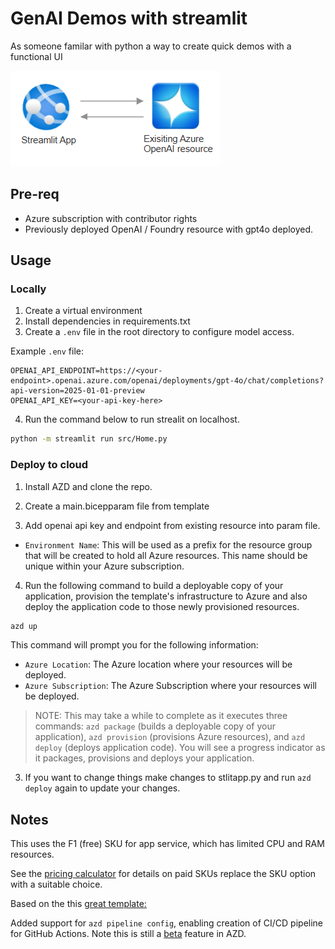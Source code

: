 # GenAI Demos with streamlit

As someone familar with python a way to create quick demos with a functional UI

![system diagram](diagram.png)

## Pre-req
- Azure subscription with contributor rights
- Previously deployed OpenAI / Foundry resource with gpt4o deployed.

## Usage

### Locally

1. Create a virtual environment
2. Install dependencies in requirements.txt
3. Create a `.env` file in the root directory to configure model access.

Example `.env` file:

```text
OPENAI_API_ENDPOINT=https://<your-endpoint>.openai.azure.com/openai/deployments/gpt-4o/chat/completions?api-version=2025-01-01-preview
OPENAI_API_KEY=<your-api-key-here>
```

4. Run the command below to run strealit on localhost.

```bash
python -m streamlit run src/Home.py
```

### Deploy to cloud

1. Install AZD and clone the repo.

2. Create a main.bicepparam file from template

3. Add openai api key and endpoint from existing resource into param file.

- `Environment Name`: This will be used as a prefix for the resource group that will be created to hold all Azure resources. This name should be unique within your Azure subscription.

4. Run the following command to build a deployable copy of your application, provision the template's infrastructure to Azure and also deploy the application code to those newly provisioned resources.

```bash
azd up
```

This command will prompt you for the following information:
- `Azure Location`: The Azure location where your resources will be deployed.
- `Azure Subscription`: The Azure Subscription where your resources will be deployed.

> NOTE: This may take a while to complete as it executes three commands: `azd package` (builds a deployable copy of your application), `azd provision` (provisions Azure resources), and `azd deploy` (deploys application code). You will see a progress indicator as it packages, provisions and deploys your application.

3. If you want to change things make changes to stlitapp.py and run `azd deploy` again to update your changes.

## Notes

This uses the F1 (free) SKU for app service, which has limited CPU and RAM resources.

See the [pricing calculator](https://azure.microsoft.com/en-au/pricing/calculator/) for details on paid SKUs replace the SKU option with a suitable choice.

Based on the this [great template:](MiguelElGallo/simple-streamlit-azd)

Added support for `azd pipeline config`, enabling creation of CI/CD pipeline for GitHub Actions. Note this is still a [beta](https://learn.microsoft.com/en-us/azure/developer/azure-developer-cli/configure-devops-pipeline?tabs=GitHub) feature in AZD. 